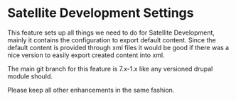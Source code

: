 # Satellite Development Settings

This feature sets up all things we need to do for Satellite Development, mainly it contains the configuration to export default content.
Since the default content is provided through xml files it would be good if there was a nice version to easily export created content into xml.

The main git branch for this feature is 7.x-1.x like any versioned drupal module should.

Please keep all other enhancements in the same fashion.

